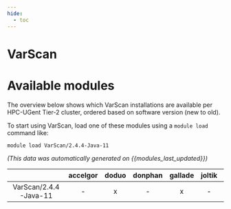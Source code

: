 ```yaml
---
hide:
  - toc
---
```


VarScan
=======

# Available modules


The overview below shows which VarScan installations are available per HPC-UGent Tier-2 cluster, ordered based on software version (new to old).

To start using VarScan, load one of these modules using a `module load` command like:

```shell
module load VarScan/2.4.4-Java-11
```

*(This data was automatically generated on {{modules_last_updated}})*  

| |accelgor|doduo|donphan|gallade|joltik|shinx|
| :---: | :---: | :---: | :---: | :---: | :---: | :---: |
|VarScan/2.4.4-Java-11|-|x|-|x|-|-|
